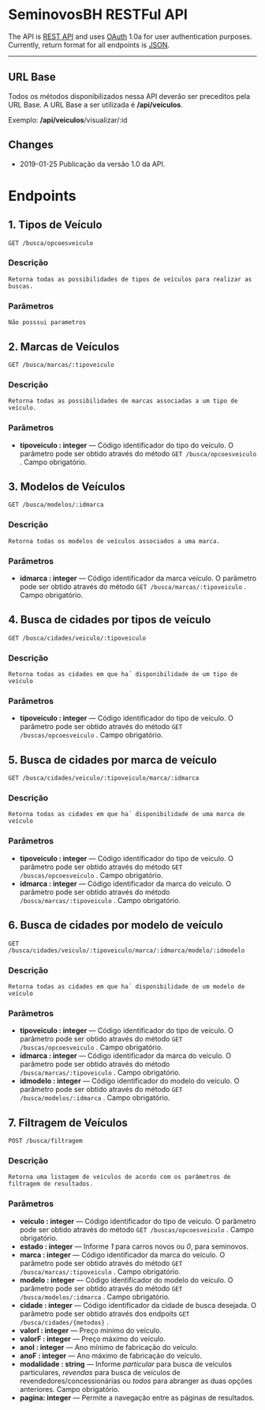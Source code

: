 # SeminovosBH RESTFul API



The API is [REST API](http://en.wikipedia.org/wiki/Representational_State_Transfer "RESTful")
and uses [OAuth](http://oauth.net/ "OAuth") 1.0a for user authentication purposes.
Currently, return format for all endpoints is [JSON](http://json.org/ "JSON").

***

## URL Base

Todos os métodos disponibilizados nessa API deverão ser preceditos pela URL Base. 
A URL Base a ser utilizada é **/api/veiculos**.

Exemplo: **/api/veiculos**/visualizar/:id

## Changes
* 2019-01-25 Publicação da versão 1.0 da API.

# Endpoints

## 1. Tipos de Veículo

    GET /busca/opcoesveiculo

### Descrição
``Retorna todas as possibilidades de tipos de veículos para realizar as buscas.``

### Parâmetros
``Não posssui parametros``

## 2. Marcas de Veículos

    GET /busca/marcas/:tipoveiculo

### Descrição
``Retorna todas as possibilidades de marcas associadas a um tipo de veículo.``

### Parâmetros
- **tipoveiculo : integer** — Código identificador do tipo do veículo. O parâmetro pode ser obtido através do método ``GET /busca/opcoesveiculo`` . Campo obrigatório.


## 3. Modelos de Veículos

    GET /busca/modelos/:idmarca

### Descrição
``Retorna todas os modelos de veículos associados a uma marca.``

### Parâmetros
- **idmarca : integer** — Código identificador da marca veículo. O parâmetro pode ser obtido através do método ``GET /busca/marcas/:tipoveiculo`` . Campo obrigatório.


## 4. Busca de cidades por tipos de veículo

    GET /busca/cidades/veiculo/:tipoveiculo

### Descrição
``Retorna todas as cidades em que ha´ disponibilidade de um tipo de veículo``

### Parâmetros
- **tipoveiculo : integer** — Código identificador do tipo de veículo. O parâmetro pode ser obtido através do método ``GET /buscas/opcoesveiculo`` . Campo obrigatório.



## 5. Busca de cidades por marca de veículo

    GET /busca/cidades/veiculo/:tipoveiculo/marca/:idmarca

### Descrição
``Retorna todas as cidades em que ha´ disponibilidade de uma marca de veículo``

### Parâmetros
- **tipoveiculo : integer** — Código identificador do tipo de veículo. O parâmetro pode ser obtido através do método ``GET /buscas/opcoesveiculo`` . Campo obrigatório.
- **idmarca : integer** — Código identificador da marca do veículo. O parâmetro pode ser obtido através do método ``/busca/marcas/:tipoveiculo`` . Campo obrigatório.



## 6. Busca de cidades por modelo de veículo

    GET /busca/cidades/veiculo/:tipoveiculo/marca/:idmarca/modelo/:idmodelo

### Descrição
``Retorna todas as cidades em que ha´ disponibilidade de um modelo de veículo``

### Parâmetros
- **tipoveiculo : integer** — Código identificador do tipo de veículo. O parâmetro pode ser obtido através do método ``GET /buscas/opcoesveiculo`` . Campo obrigatório.
- **idmarca : integer** — Código identificador da marca do veículo. O parâmetro pode ser obtido através do método ``/busca/marcas/:tipoveiculo`` . Campo obrigatório.
- **idmodelo : integer** — Código identificador do modelo do veículo. O parâmetro pode ser obtido através do método ``GET /busca/modelos/:idmarca`` . Campo obrigatório.


## 7. Filtragem de Veículos

    POST /busca/filtragem

### Descrição
``Retorna uma listagem de veículos de acordo com os parâmetros de filtragem de resultados.``

### Parâmetros
- **veiculo : integer** — Código identificador do tipo de veículo. O parâmetro pode ser obtido através do método ``GET /buscas/opcoesveiculo`` . Campo obrigatório.
- **estado : integer** —  Informe *1* para carros novos ou *0*, para seminovos.
- **marca : integer** — Código identificador da marca do veículo. O parâmetro pode ser obtido através do método ``GET /busca/marcas/:tipoveiculo`` . Campo obrigatório.
- **modelo : integer** — Código identificador do modelo do veículo. O parâmetro pode ser obtido através do método ``GET /busca/modelos/:idmarca`` . Campo obrigatório.
- **cidade : integer** — Código identificador da cidade de busca desejada. O parâmetro pode ser obtido através dos endpoits ``GET /busca/cidades/{metodos}`` .
- **valorI : integer** — Preço mínimo do veículo.
- **valorF : integer** — Preço máximo do veículo.
- **anoI : integer** — Ano mínimo de fabricação do veículo.
- **anoF : integer** — Ano máximo de fabricação do veículo.
- **modalidade : string** —  Informe *particular* para busca de veículos particulares, *revendas* para busca de veículos de revendedores/concessionárias ou *todos* para abranger as duas opções anteriores. Campo obrigatório.
- **pagina: integer** — Permite a navegação entre as páginas de resultados.

